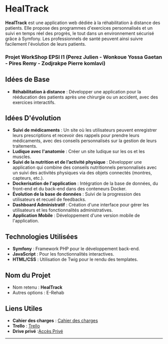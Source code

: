 # HealTrack

**HealTrack** est une application web dédiée à la réhabilitation à distance des patients. Elle propose des programmes d'exercices personnalisés et un suivi en temps réel des progrès, le tout dans un environnement sécurisé grâce à Symfony. Les professionnels de santé peuvent ainsi suivre facilement l'évolution de leurs patients.

### Projet WorkShop EPSI I1 (Perez Julien - Wonkoue Yossa Gaetan - Pires Remy -  Zodjrakpe Pierre komlavi)

## Idées de Base

- **Réhabilitation à distance** : Développer une application pour la rééducation des patients après une chirurgie ou un accident, avec des exercices interactifs.

## Idées D'évolution

- **Suivi de médicaments** : Un site où les utilisateurs peuvent enregistrer leurs prescriptions et recevoir des rappels pour prendre leurs médicaments, avec des conseils personnalisés sur la gestion de leurs traitements.
- **Ludique avec l'anatomie** : Créer un site ludique sur les os et les muscles.
- **Suivi de la nutrition et de l’activité physique** : Développer une application qui combine des conseils nutritionnels personnalisés avec un suivi des activités physiques via des objets connectés (montres, capteurs, etc.).
- **Dockerisation de l'application** : Intégration de la base de données, du front-end et du back-end dans des conteneurs Docker.
- **Évolution de la base de données** : Suivi de la progression des utilisateurs et recueil de feedbacks.
- **Dashboard Administratif** : Création d'une interface pour gérer les utilisateurs et les fonctionnalités administratives.
- **Application Mobile** : Développement d'une version mobile de l'application.

## Technologies Utilisées

- **Symfony** : Framework PHP pour le développement back-end.
- **JavaScript** : Pour les fonctionnalités interactives.
- **HTML/CSS** : Utilisation de Twig pour le rendu des templates.

## Nom du Projet

- Nom retenu : **HealTrack**
- Autres options : E-Rehab

## Liens Utiles

- **Cahier des charges** : [Cahier des charges](https://docs.google.com/document/d/1cY1b-kYQ8hzLeg0WSyCEYE7bf73GPYdtnn_oQvXKYLQ/edit?usp=sharing)
- **Trello** : [Trello](https://trello.com/invite/6703abdcd0ab2e79f136da6a/ATTI1ae67cceef638fd4d7c443348ed45da85E3ACE9C)
- **Drive privé** :[Accès Privé](https://drive.google.com/drive/folders/1K7TxmXnFjC4-9ml0TnkI60Nr9G_SMMeG?usp=drive_link)

---

